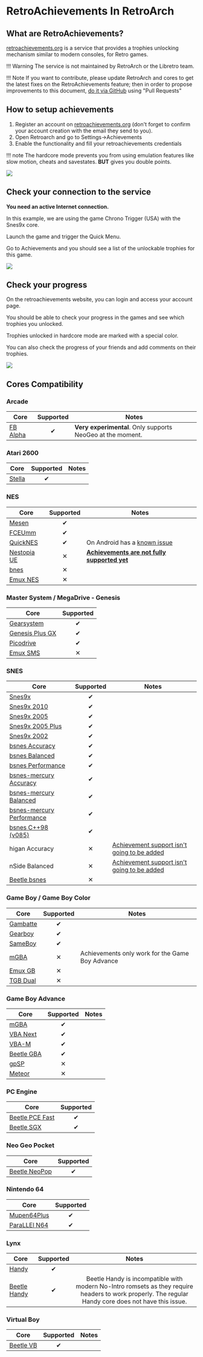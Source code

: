 # RetroAchievements In RetroArch

## **What are RetroAchievements?**

[retroachievements.org](http://www.retroachievements.org/) is a service that provides a trophies unlocking mechanism similar to modern consoles, for Retro games.

!!! Warning
    The service is not maintained by RetroArch or the Libretro team.

!!! Note
    If you want to contribute, please update RetroArch and cores to get the latest fixes on the RetroAchievements feature;
    then in order to propose improvements to this document, [do it via GitHub](https://github.com/libretro/docs/tree/master/docs/guides/retroachievements.md) using "Pull Requests"

## **How to setup achievements**

1. Register an account on [retroachievements.org](http://www.retroachievements.org/) (don't forget to confirm your account creation with the email they send to you).
2. Open Retroarch and go to Settings->Achievements
3. Enable the functionality and fill your retroachievements credentials

!!! note
    The hardcore mode prevents you from using emulation features like slow motion, cheats and savestates.
    **BUT** gives you double points.

![](../image/retroachievements/achievements_settings.png)

## **Check your connection to the service**

**You need an active Internet connection.**

In this example, we are using the game Chrono Trigger (USA) with the Snes9x core.

Launch the game and trigger the Quick Menu.

Go to Achievements and you should see a list of the unlockable trophies for this game.

![](../image/retroachievements/achievements_list.png)

## **Check your progress**

On the retroachievements website, you can login and access your account page.

You should be able to check your progress in the games and see which trophies you unlocked.

Trophies unlocked in hardcore mode are marked with a special color.

You can also check the progress of your friends and add comments on their trophies.

![](../image/retroachievements/achievements_progress.png)

## **Cores Compatibility**

### Arcade

| Core                                                  | Supported | Notes |
|-------------------------------------------------------|:---------:|-------|
| [FB Alpha](https://github.com/libretro/fbalpha)       | ✔         | **Very experimental**. Only supports NeoGeo at the moment. |

### Atari 2600

| Core                                                  | Supported | Notes |
|-------------------------------------------------------|:---------:|-------|
| [Stella](https://github.com/libretro/stella-libretro) | ✔         | |

### NES

| Core                                                  | Supported | Notes |
|-------------------------------------------------------|:---------:|-------|
| [Mesen](https://github.com/SourMesen/Mesen)           | ✔         | |
| [FCEUmm](https://github.com/libretro/libretro-fceumm) | ✔         | |
| [QuickNES](https://github.com/libretro/QuickNES_Core) | ✔         | On Android has a [known issue](https://github.com/libretro/RetroArch/issues/3973) |
| [Nestopia UE](https://github.com/libretro/nestopia)   | ✕         | [**Achievements are not fully supported yet**](https://github.com/libretro/docs/pull/10) |
| [bnes](https://github.com/libretro/bnes-libretro)     | ✕         | |
| [Emux NES](https://github.com/libretro/emux)          | ✕         | |

### Master System / MegaDrive - Genesis

| Core                                                           | Supported |
|----------------------------------------------------------------|:---------:|
| [Gearsystem](https://github.com/drhelius/Gearsystem)           | ✔         |
| [Genesis Plus GX](https://github.com/libretro/Genesis-Plus-GX) | ✔         |
| [Picodrive](https://github.com/libretro/picodrive)             | ✔         |
| [Emux SMS](https://github.com/libretro/emux)                   | ✕         |

### SNES

| Core                                                                         | Supported | Notes |
|------------------------------------------------------------------------------|:---------:|-------|
| [Snes9x](https://github.com/libretro/snes9x)                                 | ✔         | |
| [Snes9x 2010](https://github.com/libretro/snes9x2010)                        | ✔         | |
| [Snes9x 2005](https://github.com/libretro/snes9x2005)                        | ✔         | |
| [Snes9x 2005 Plus](https://github.com/libretro/snes9x2005)                   | ✔         | |
| [Snes9x 2002](https://github.com/libretro/snes9x2002)                        | ✔         | |
| [bsnes Accuracy](https://github.com/libretro/bsnes-libretro)                 | ✔         | |
| [bsnes Balanced](https://github.com/libretro/bsnes-libretro)                 | ✔         | |
| [bsnes Performance](https://github.com/libretro/bsnes-libretro)              | ✔         | |
| [bsnes-mercury Accuracy](https://github.com/libretro/bsnes-mercury)          | ✔         | |
| [bsnes-mercury Balanced](https://github.com/libretro/bsnes-mercury)          | ✔         | |
| [bsnes-mercury Performance](https://github.com/libretro/bsnes-mercury)       | ✔         | |
| [bsnes C++98 (v085)](https://github.com/libretro/bsnes-libretro-cplusplus98) | ✔         | |
| higan Accuracy                                                               | ✕         | [Achievement support isn't going to be added](https://forums.libretro.com/t/is-higan-105-accuracy-supposed-to-be-slow-on-a-3-ghz-ivy-bridge-i7/13405/7?u=esoptron) |
| nSide Balanced                                                               | ✕         | [Achievement support isn't going to be added](https://forums.libretro.com/t/is-higan-105-accuracy-supposed-to-be-slow-on-a-3-ghz-ivy-bridge-i7/13405/7?u=esoptron) |
| [Beetle bsnes](https://github.com/libretro/beetle-bsnes-libretro)            | ✕         | |

### Game Boy / Game Boy Color

| Core                                                      | Supported | Notes |
|-----------------------------------------------------------|:---------:|-------|
| [Gambatte](https://github.com/libretro/gambatte-libretro) | ✔         | |
| [Gearboy](https://github.com/libretro/gearboy)            | ✔         | |
| [SameBoy](https://github.com/libretro/SameBoy)            | ✔         | |
| [mGBA](https://github.com/libretro/mgba)                  | ✕         | Achievements only work for the Game Boy Advance |
| [Emux GB](https://github.com/libretro/emux)               | ✕         | |
| [TGB Dual](https://github.com/libretro/tgbdual-libretro)  | ✕         | |

### Game Boy Advance

| Core                                                          | Supported | Notes |
|---------------------------------------------------------------|:---------:|-------|
| [mGBA](https://github.com/libretro/mgba)                      | ✔         | |
| [VBA Next](https://github.com/libretro/vba-next)              | ✔         | |
| [VBA-M](https://github.com/libretro/vbam-libretro)            | ✔         | |
| [Beetle GBA](https://github.com/libretro/beetle-gba-libretro) | ✔         | |
| [gpSP](https://github.com/libretro/gpsp)                      | ✕         | |
| [Meteor](https://github.com/libretro/meteor-libretro)         | ✕         | |

### PC Engine

| Core                                                                    | Supported |
|-------------------------------------------------------------------------|:---------:|
| [Beetle PCE Fast](https://github.com/libretro/beetle-pce-fast-libretro) | ✔         |
| [Beetle SGX](https://github.com/libretro/beetle-supergrafx-libretro)    | ✔         |

### Neo Geo Pocket

| Core                                                             | Supported |
|------------------------------------------------------------------|:---------:|
| [Beetle NeoPop](https://github.com/libretro/beetle-ngp-libretro) | ✔         |

### Nintendo 64

| Core                                                              | Supported |
|-------------------------------------------------------------------|:---------:|
| [Mupen64Plus](https://github.com/libretro/mupen64plus-libretro)   | ✔         |
| [ParaLLEl N64](https://github.com/libretro/parallel-n64)          | ✔         |

### Lynx

| Core                                                             | Supported | Notes |
|------------------------------------------------------------------|:---------:|:-----:|
| [Handy](https://github.com/libretro/libretro-handy)              | ✔         |       |
| [Beetle Handy](https://github.com/libretro/beetle-lynx-libretro) | ✔         | Beetle Handy is incompatible with modern No-Intro romsets as they require headers to work properly. The regular Handy core does not have this issue. |

### Virtual Boy

| Core                                                        | Supported | Notes |
|-------------------------------------------------------------|:---------:|:-----:|
| [Beetle VB](https://github.com/libretro/beetle-vb-libretro) | ✔         |       |
